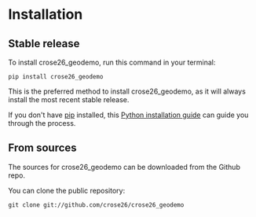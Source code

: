 # Installation

## Stable release

To install crose26_geodemo, run this command in your terminal:

```
pip install crose26_geodemo
```

This is the preferred method to install crose26_geodemo, as it will always install the most recent stable release.

If you don't have [pip](https://pip.pypa.io) installed, this [Python installation guide](http://docs.python-guide.org/en/latest/starting/installation/) can guide you through the process.

## From sources

The sources for crose26_geodemo can be downloaded from the Github repo.

You can clone the public repository:

```
git clone git://github.com/crose26/crose26_geodemo
```
